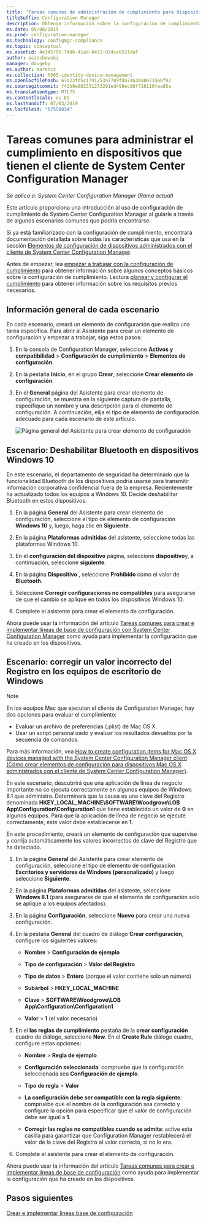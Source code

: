 ```yaml
---
title: 'Tareas comunes de administración de cumplimiento para dispositivos administrados por el cliente '
titleSuffix: Configuration Manager
description: Obtenga información sobre la configuración de cumplimiento de System Center Configuration Manager al repasar algunos escenarios comunes.
ms.date: 05/08/2019
ms.prod: configuration-manager
ms.technology: configmgr-compliance
ms.topic: conceptual
ms.assetid: 4e345791-74db-41ad-b472-024ce6521daf
author: aczechowski
manager: dougeby
ms.author: aaroncz
ms.collection: M365-identity-device-management
ms.openlocfilehash: 67a23fd5c1791253a7789fda74a30a0e71566f92
ms.sourcegitcommit: f42b9e802331273291ed498ec88f710110fea85a
ms.translationtype: MTE75
ms.contentlocale: es-ES
ms.lasthandoff: 07/03/2019
ms.locfileid: "67550834"
---
```

# <a name="common-tasks-for-managing-compliance-on-devices-with-the-system-center-configuration-manager-client"></a>Tareas comunes para administrar el cumplimiento en dispositivos que tienen el cliente de System Center Configuration Manager

*Se aplica a: System Center Configuration Manager (Rama actual)*

Este artículo proporciona una introducción al uso de configuración de cumplimiento de System Center Configuration Manager al guiarle a través de algunos escenarios comunes que podría encontrarse.  

 Si ya está familiarizado con la configuración de cumplimiento, encontrará documentación detallada sobre todas las características que usa en la sección [Elementos de configuración de dispositivos administrados con el cliente de System Center Configuration Manager](../../compliance/deploy-use/create-configuration-items.md).  

 Antes de empezar, lea [empezar a trabajar con la configuración de cumplimiento](../../compliance/get-started/get-started-with-compliance-settings.md) para obtener información sobre algunos conceptos básicos sobre la configuración de cumplimiento. Lectura [planear y configurar el cumplimiento](../../compliance/plan-design/plan-for-and-configure-compliance-settings.md) para obtener información sobre los requisitos previos necesarios.  

## <a name="general-information-for-each-scenario"></a>Información general de cada escenario  
 En cada escenario, creará un elemento de configuración que realiza una tarea específica. Para abrir al Asistente para crear un elemento de configuración y empezar a trabajar, siga estos pasos:  

1.  En la consola de Configuration Manager, seleccione **Activos y compatibilidad** > **Configuración de cumplimiento** > **Elementos de configuración**.  

1.  En la pestaña **Inicio**, en el grupo **Crear**, seleccione **Crear elemento de configuración**.  

1.  En el **General** página del Asistente para crear elemento de configuración, se muestra en la siguiente captura de pantalla, especifique un nombre y una descripción para el elemento de configuración. A continuación, elija el tipo de elemento de configuración adecuado para cada escenario de este artículo.  

     ![Página general del Asistente para crear elemento de configuración](/sccm/mdm/deploy-use/media/Compliance-Settings-Wizard---1.png)  

## <a name="scenario-disable-bluetooth-on-windows-10-devices"></a>Escenario: Deshabilitar Bluetooth en dispositivos Windows 10

 En este escenario, el departamento de seguridad ha determinado que la funcionalidad Bluetooth de los dispositivos podría usarse para transmitir información corporativa confidencial fuera de la empresa. Recientemente ha actualizado todos los equipos a Windows 10. Decide deshabilitar Bluetooth en estos dispositivos.  

1. En la página **General** del Asistente para crear elemento de configuración, seleccione el tipo de elemento de configuración **Windows 10** y, luego, haga clic en **Siguiente**.  

2. En la página **Plataformas admitidas** del asistente, seleccione todas las plataformas Windows 10.  

3. En el **configuración del dispositivo** página, seleccione **dispositivo**y, a continuación, seleccione **siguiente**.  

4. En la página **Dispositivo** , seleccione **Prohibido** como el valor de **Bluetooth**.  

5. Seleccione **Corregir configuraciones no compatibles** para asegurarse de que el cambio se aplique en todos los dispositivos Windows 10.  

6. Complete el asistente para crear el elemento de configuración.  

 Ahora puede usar la información del artículo [Tareas comunes para crear e implementar líneas de base de configuración con System Center Configuration Manager](../../compliance/plan-design/common-tasks-for-creating-and-deploying-configuration-baselines.md) como ayuda para implementar la configuración que ha creado en los dispositivos.  

## <a name="scenario-remediate-an-incorrect-registry-value-on-windows-desktop-computers"></a>Escenario: corregir un valor incorrecto del Registro en los equipos de escritorio de Windows

> [!NOTE] 
> En los equipos Mac que ejecutan el cliente de Configuration Manager, hay dos opciones para evaluar el cumplimiento:  
> - Evaluar un archivo de preferencias (.plist) de Mac OS X.
> - Usar un script personalizado y evaluar los resultados devueltos por la secuencia de comandos.  
>
>Para más información, vea [How to create configuration items for Mac OS X devices managed with the System Center Configuration Manager client (Cómo crear elementos de configuración para dispositivos Mac OS X administrados con el cliente de System Center Configuration Manager)](../../compliance/deploy-use/create-configuration-items-for-mac-os-x-devices-managed-with-the-client.md).  

 En este escenario, descubrirá que una aplicación de línea de negocio importante no se ejecuta correctamente en algunos equipos de Windows 8.1 que administra. Determinará que la causa es una clave del Registro denominada **HKEY_LOCAL_MACHINE\SOFTWARE\Woodgrove\LOB App\Configuration\Configuration1** que tiene establecido un valor de **0** en algunos equipos. Para que la aplicación de línea de negocio se ejecute correctamente, este valor debe establecerse en **1**.  

 En este procedimiento, creará un elemento de configuración que supervise y corrija automáticamente los valores incorrectos de clave del Registro que ha detectado.  

1. En la página **General** del Asistente para crear elemento de configuración, seleccione el tipo de elemento de configuración **Escritorios y servidores de Windows (personalizado)** y luego seleccione **Siguiente**.  

2. En la página **Plataformas admitidas** del asistente, seleccione **Windows 8.1** (para asegurarse de que el elemento de configuración solo se aplique a los equipos afectados).  

3. En la página **Configuración**, seleccione **Nuevo** para crear una nueva configuración.  

4. En la pestaña **General** del cuadro de diálogo **Crear configuración**, configure los siguientes valores:  

   -   **Nombre** > **Configuración de ejemplo**  

   -   **Tipo de configuración** > **Valor del Registro**  

   -   **Tipo de datos** > **Entero** (porque el valor contiene solo un número)  

   -   **Subárbol** > **HKEY_LOCAL_MACHINE**  

   -   **Clave** > **SOFTWARE\Woodgrove\LOB App\Configuration\Configuration1**  

   -   **Valor** > **1** (el valor necesario)  

5. En el **las reglas de cumplimiento** pestaña de la **crear configuración** cuadro de diálogo, seleccione **New**. En el **Create Rule** diálogo cuadro, configure estas opciones:  

   -   **Nombre** > **Regla de ejemplo**  

   -   **Configuración seleccionada**: compruebe que la configuración seleccionada sea **Configuración de ejemplo**.

   -   **Tipo de regla** > **Valor**  

   -   **La configuración debe ser compatible con la regla siguiente**: compruebe que el nombre de la configuración sea correcto y configure la opción para especificar que el valor de configuración debe ser igual a **1**.  

   -   **Corregir las reglas no compatibles cuando se admita**: active esta casilla para garantizar que Configuration Manager restablecerá el valor de la clave del Registro al valor correcto, si no lo era.  

6. Complete el asistente para crear el elemento de configuración.  

 Ahora puede usar la información del artículo [Tareas comunes para crear e implementar líneas de base de configuración](../../compliance/plan-design/common-tasks-for-creating-and-deploying-configuration-baselines.md) como ayuda para implementar la configuración que ha creado en los dispositivos.  

## <a name="next-steps"></a>Pasos siguientes

[Crear e implementar líneas base de configuración](/sccm/compliance/plan-design/common-tasks-for-creating-and-deploying-configuration-baselines)
